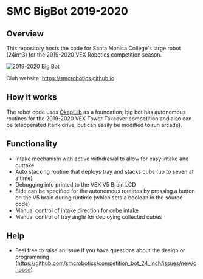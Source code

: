 # SMC BigBot 2019-2020

## Overview
This repository hosts the code for Santa Monica College's large robot (24in^3) for the 2019-2020 VEX Robotics competition season.

![2019-2020 Big Bot](https://github.com/smcrobotics/competition_bot_24_inch/blob/master/big_bot2019-2020.JPG)

Club website: https://smcrobotics.github.io

## How it works
The robot code uses [OkapiLib](https://okapilib.github.io/OkapiLib/index.html) as a foundation; big bot has autonomous routines for the 2019-2020 VEX Tower Takeover competition and also can be teleoperated (tank drive, but can easily be modified to run arcade).

## Functionality
- Intake mechanism with active withdrawal to allow for easy intake and outtake
- Auto stacking routine that deploys tray and stacks cubs (up to seven at a time)
- Debugging info printed to the VEX V5 Brain LCD
- Side can be specified for the autonomous routines by pressing a button on the V5 brain during runtime (which sets a boolean in the source code)
- Manual control of intake direction for cube intake
- Manual control of tray angle for deploying collected cubes

## Help
- Feel free to raise an issue if you have questions about the design or programming (https://github.com/smcrobotics/competition_bot_24_inch/issues/new/choose)

